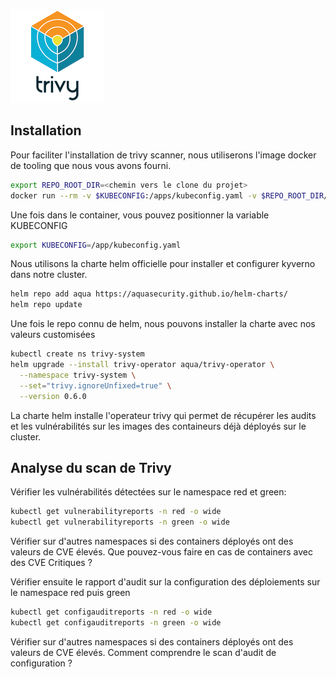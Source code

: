 ![Trivy Scanner](../../images/trivy_logo.png)

## Installation
Pour faciliter l'installation de trivy scanner, nous utiliserons l'image
docker de tooling que nous vous avons fourni.

```bash
export REPO_ROOT_DIR=<chemin vers le clone du projet>
docker run --rm -v $KUBECONFIG:/apps/kubeconfig.yaml -v $REPO_ROOT_DIR/02-demo/00-preconfig/01-kyverno:/apps/kyverno -it zebeurton/lab-devoxx/tooling bash
```

Une fois dans le container, vous pouvez positionner la variable KUBECONFIG
```bash
export KUBECONFIG=/app/kubeconfig.yaml
```

Nous utilisons la charte helm officielle pour installer et configurer kyverno dans notre cluster.

```bash
helm repo add aqua https://aquasecurity.github.io/helm-charts/
helm repo update
```

Une fois le repo connu de helm, nous pouvons installer la charte avec nos valeurs customisées

```bash
kubectl create ns trivy-system
helm upgrade --install trivy-operator aqua/trivy-operator \
  --namespace trivy-system \
  --set="trivy.ignoreUnfixed=true" \
  --version 0.6.0
```

La charte helm installe l'operateur trivy qui permet de récupérer les 
audits et les vulnérabilités sur les images des containeurs déjà déployés
sur le cluster.

## Analyse du scan de Trivy

Vérifier les vulnérabilités détectées sur le namespace red et green:

```bash
kubectl get vulnerabilityreports -n red -o wide
kubectl get vulnerabilityreports -n green -o wide
```
Vérifier sur d'autres namespaces si des containers déployés ont des valeurs de CVE élevés.
Que pouvez-vous faire en cas de containers avec des CVE Critiques ?

Vérifier ensuite le rapport d'audit sur la configuration des déploiements
sur le namespace red puis green

```bash
kubectl get configauditreports -n red -o wide
kubectl get configauditreports -n green -o wide
```

Vérifier sur d'autres namespaces si des containers déployés ont des valeurs de CVE élevés.
Comment comprendre le scan d'audit de configuration ?
